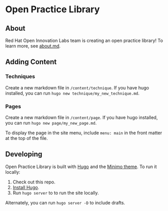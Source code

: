 # Open Practice Library

## About

Red Hat Open Innovation Labs team is creating an open practice library! To learn more, see [about.md](content/page/about.md).

## Adding Content

### Techniques

Create a new markdown file in `/content/technique`. If you have hugo installed, you can run `hugo new technique/my_new_technique.md`.

### Pages

Create a new markdown file in `/content/page`. If you have hugo installed, you can run `hugo new page/my_new_page.md`.

To display the page in the site menu, include `menu: main` in the front matter at the top of the file.

## Developing

Open Practice Library is built with [Hugo](http://gohugo.io/) and the [Minimo theme](https://minimo.netlify.com/). To run it locally:

1. Check out this repo.
2. [Install Hugo](https://gohugo.io/getting-started/installing/).
3. Run `hugo server` to to run the site locally.

Alternately, you can run `hugo server -D` to include drafts.
